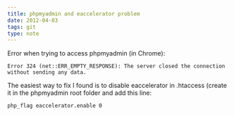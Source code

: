 ```yaml
---
title: phpmyadmin and eaccelerator problem
date: 2012-04-03
tags: git
type: note
---
```


Error when trying to access phpmyadmin (in Chrome):

    Error 324 (net::ERR_EMPTY_RESPONSE): The server closed the connection without sending any data.

<!-- more -->
The easiest way to fix I found is to disable eaccelerator in .htaccess (create it in the phpmyadmin root folder and add this line:

    php_flag eaccelerator.enable 0
